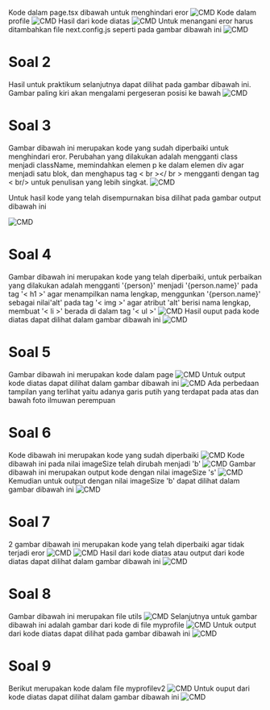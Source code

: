 Kode dalam page.tsx dibawah untuk menghindari eror
![CMD](/praktikum2/03-belajar-komponen/my-app/img/pagetsx.png)
Kode dalam profile
![CMD](/praktikum2/03-belajar-komponen/my-app/img/profiletsx.png)
Hasil dari kode diatas 
![CMD](/praktikum2/03-belajar-komponen/my-app/img/hasil1.png)
Untuk menangani eror harus ditambahkan file next.config.js seperti pada gambar dibawah ini
![CMD](/praktikum2/03-belajar-komponen/my-app/img/Soal1next.config.js.png)
# Soal 2
Hasil untuk praktikum selanjutnya dapat dilihat pada gambar dibawah ini. Gambar paling kiri akan mengalami pergeseran posisi ke bawah
![CMD](/praktikum2/03-belajar-komponen/my-app/img/Soal2hasil.png)
# Soal 3
Gambar dibawah ini merupakan kode yang sudah diperbaiki untuk menghindari eror. Perubahan yang dilakukan adalah mengganti class menjadi className, memindahkan elemen p ke dalam elemen div agar menjadi satu blok, dan menghapus tag < br ></ br > mengganti dengan tag < br/> untuk penulisan yang lebih singkat. 
![CMD](/praktikum2/03-belajar-komponen/my-app/img/Soal3bio.png)

Untuk hasil kode yang telah disempurnakan bisa dilihat pada gambar output dibawah ini

![CMD](/praktikum2/03-belajar-komponen/my-app/img/Soal3hasil.png)
# Soal 4
Gambar dibawah ini merupakan kode yang telah diperbaiki, untuk perbaikan yang dilakukan adalah mengganti '{person}' menjadi '{person.name}' pada tag '< h1 >' agar menampilkan nama lengkap, menggunkan '{person.name}' sebagai nilai'alt' pada tag '< img >' agar atribut 'alt' berisi nama lengkap, membuat '< li >' berada di dalam tag '< ul >'
![CMD](/praktikum2/03-belajar-komponen/my-app/img/Soal4.png)
Hasil ouput pada kode diatas dapat dilihat dalam gambar dibawah ini
![CMD](/praktikum2/03-belajar-komponen/my-app/img/Soal4hasil.png)
# Soal 5
Gambar dibawah ini merupakan kode dalam page 
![CMD](/praktikum2/03-belajar-komponen/my-app/img/Soal5page.png)
Untuk output kode diatas dapat dilihat dalam gambar dibawah ini
![CMD](/praktikum2/03-belajar-komponen/my-app/img/Soal5hasil.png)
Ada perbedaan tampilan yang terlihat yaitu adanya garis putih yang terdapat pada atas dan bawah foto ilmuwan perempuan
# Soal 6
Kode dibawah ini merupakan kode yang sudah diperbaiki
![CMD](/praktikum2/03-belajar-komponen/my-app/img/Soal6todolist's'.png)
Kode dibawah ini pada nilai imageSize telah dirubah menjadi 'b'
![CMD](/praktikum2/03-belajar-komponen/my-app/img/Soal6todolist'b'.png)
Gambar dibawah ini merupakan output kode dengan nilai imageSize 's'
![CMD](/praktikum2/03-belajar-komponen/my-app/img/Soal6hasil's'.png)
Kemudian untuk output dengan nilai imageSize 'b' dapat dilihat dalam gambar dibawah ini
![CMD](/praktikum2/03-belajar-komponen/my-app/img/Soal6hasil'b'.png)
# Soal 7
2 gambar dibawah ini merupakan kode yang telah diperbaiki agar tidak terjadi eror
![CMD](/praktikum2/03-belajar-komponen/my-app/img/Soal7mygallery1.png)
![CMD](/praktikum2/03-belajar-komponen/my-app/img/Soal7mygallery.png)
Hasil dari kode diatas atau output dari kode diatas dapat dilihat dalam gambar dibawah ini
![CMD](/praktikum2/03-belajar-komponen/my-app/img/Soal7hasil.png)

# Soal 8
Gambar dibawah ini merupakan file utils
![CMD](/praktikum2/03-belajar-komponen/my-app/img/Soal8utils.png)
Selanjutnya untuk gambar dibawah ini adalah gambar dari kode di file myprofile
![CMD](/praktikum2/03-belajar-komponen/my-app/img/Soal8myprofile.png)
Untuk output dari kode diatas dapat dilihat pada gambar dibawah ini
![CMD](/praktikum2/03-belajar-komponen/my-app/img/Soal8hasil.png)

# Soal 9
Berikut merupakan kode dalam file myprofilev2 
![CMD](/praktikum2/03-belajar-komponen/my-app/img/Soal9myprofilev2.png)
Untuk ouput dari kode diatas dapat dilihat dalam gambar dibawah ini
![CMD](/praktikum2/03-belajar-komponen/my-app/img/Soal9hasil.png)
